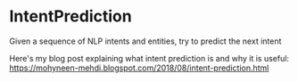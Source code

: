 # IntentPrediction
Given a sequence of NLP intents and entities, try to predict the next intent

Here's my blog post explaining what intent prediction is and why it is useful: https://mohyneen-mehdi.blogspot.com/2018/08/intent-prediction.html
